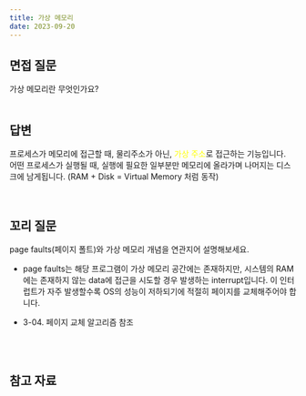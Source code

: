 ```yaml
---
title: 가상 메모리
date: 2023-09-20
---
```


## 면접 질문
가상 메모리란 무엇인가요?</br>
<br/>

## 답변

프로세스가 메모리에 접근할 때, 물리주소가 아닌, <span style='color:yellow'>가상 주소</span>로 접근하는 기능입니다.
</br>
어떤 프로세스가 실행될 때, 실행에 필요한 일부분만 메모리에 올라가며 나머지는 디스크에 남게됩니다. (RAM + Disk = Virtual Memory 처럼 동작)

<br/>

## 꼬리 질문

page faults(페이지 폴트)와 가상 메모리 개념을 연관지어 설명해보세요.
<br/>

- page faults는 해당 프로그램이 가상 메모리 공간에는 존재하지만, 시스템의 RAM에는 존재하지 않는 data에 접근을 시도할 경우 발생하는 interrupt입니다. 이 인터럽트가 자주 발생할수록 OS의 성능이 저하되기에 적절히 페이지를 교체해주어야 합니다. 
* 3-04. 페이지 교체 알고리즘 참조
<br/>

<br/>

## 참고 자료
